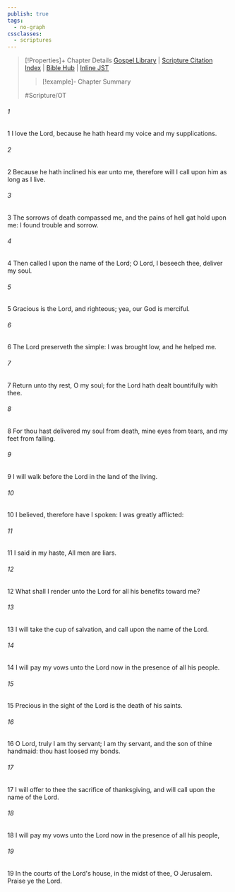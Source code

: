```yaml
---
publish: true
tags:
  - no-graph
cssclasses:
  - scriptures
---
```

>[!Properties]+ Chapter Details
>[Gospel Library](https://churchofjesuschrist.org/study/scriptures/ot/ps/116?lang=eng)    |    [Scripture Citation Index](https://scriptures.byu.edu/#07774::c07774)    |    [Bible Hub](https://biblehub.com/psalms/116.htm)    |    [Inline JST](https://scripturetoolbox.com/html/ic/Psalms/116.html)
>>[!example]- Chapter Summary
>> 
> 
>
>#Scripture/OT
###### 1
1 I love the Lord, because he hath heard my voice and my supplications.
###### 2
2 Because he hath inclined his ear unto me, therefore will I call upon him as long as I live.
###### 3
3 The sorrows of death compassed me, and the pains of hell gat hold upon me: I found trouble and sorrow.
###### 4
4 Then called I upon the name of the Lord; O Lord, I beseech thee, deliver my soul.
###### 5
5 Gracious is the Lord, and righteous; yea, our God is merciful.
###### 6
6 The Lord preserveth the simple: I was brought low, and he helped me.
###### 7
7 Return unto thy rest, O my soul; for the Lord hath dealt bountifully with thee.
###### 8
8 For thou hast delivered my soul from death, mine eyes from tears, and my feet from falling.
###### 9
9 I will walk before the Lord in the land of the living.
###### 10
10 I believed, therefore have I spoken: I was greatly afflicted:
###### 11
11 I said in my haste, All men are liars.
###### 12
12 What shall I render unto the Lord for all his benefits toward me?
###### 13
13 I will take the cup of salvation, and call upon the name of the Lord.
###### 14
14 I will pay my vows unto the Lord now in the presence of all his people.
###### 15
15 Precious in the sight of the Lord is the death of his saints.
###### 16
16 O Lord, truly I am thy servant; I am thy servant, and the son of thine handmaid: thou hast loosed my bonds.
###### 17
17 I will offer to thee the sacrifice of thanksgiving, and will call upon the name of the Lord.
###### 18
18 I will pay my vows unto the Lord now in the presence of all his people,
###### 19
19 In the courts of the Lord's house, in the midst of thee, O Jerusalem. Praise ye the Lord.
